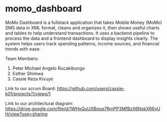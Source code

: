 # momo_dashboard
MoMo Dashboard is a fullstack application that takes Mobile Money (MoMo) SMS data in XML format, cleans and organizes it, then shows useful charts and tables to help understand transactions. It uses a backend pipeline to process the data and a frontend dashboard to display insights clearly. The system helps users track spending patterns, income sources, and financial trends with ease.

Team Members:
1. Peter Michael Angelo Rucakibungo
2. Esther Shimwa
3. Cassie Keza Kivuye 

Link to our scrum Board:
https://github.com/users/cassie-k01/projects/1/views/1

Link to our architectural diagram: https://drive.google.com/file/d/1WHxQuUXBqoq7RmPP3MfBzX6NskXR6vUH/view?usp=sharing
